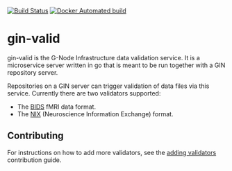 [![Build Status](https://travis-ci.org/G-Node/gin-valid.svg?branch=master)](https://travis-ci.org/G-Node/gin-valid)
[![Docker Automated build](https://img.shields.io/docker/automated/gnode/gin-valid.svg)](https://hub.docker.com/r/gnode/gin-valid)

# gin-valid

gin-valid is the G-Node Infrastructure data validation service. It is a microservice server written in go that is meant to be run together with a GIN repository server.

Repositories on a GIN server can trigger validation of data files via this service. Currently there are two validators supported:
- The [BIDS](https://bids.neuroimaging.io) fMRI data format.
- The [NIX](http://g-node.org/nix) (Neuroscience Information Exchange) format.

## Contributing

For instructions on how to add more validators, see the [adding validators](docs/adding-validators.md) contribution guide.
